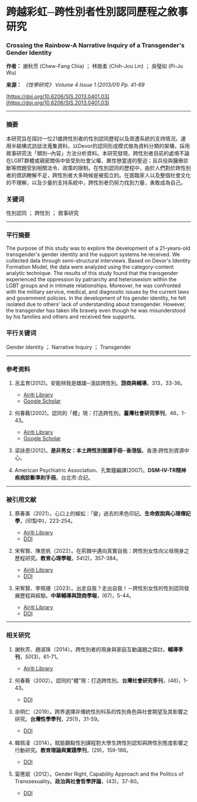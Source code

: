 # 跨越彩虹─跨性別者性別認同歷程之敘事研究

### Crossing the Rainbow-A Narrative Inquiry of a Transgender's Gender Identity

**作者：** 謝秋芳 (Chew-Fang Chia) ； 林致柔 (Chih-Jou Lin) ； 吳璧如 (Pi-Ju Wu)

**来源：** _《性學研究》 Volume 4 Issue 1 (2013/01) Pp. 41-69_

[https://doi.org/10.6206/SIS.2013.0401.03](https://doi.org/10.6206/SIS.2013.0401.03)

---

### 摘要

本研究旨在探討一位21歲跨性別者的性別認同歷程以及周遭系統的支持情況。運用半結構式訪談法蒐集資料，以Devor的認同形成模式做為資料分類的架構，採用敘事研究法「類別─內容」方法分析資料。本研究發現，跨性別者目前的處境不論在LGBT群體或親密關係中皆受到社會父權、異性戀當道的壓迫；且兵役與醫療診斷等問題受到相關法令、政策的限制。在性別認同的歷程中，由於人們對於跨性別者的資訊瞭解不足，跨性別者大多時候是被孤立的。在面臨家人以及整個社會文化的不理解，以及少量的支持系統中，跨性別者仍努力找到力量，勇敢成為自己。

### 关键词

性別認同 ； 跨性別 ； 敘事研究

---

### 平行摘要

The purpose of this study was to explore the development of a 21-years-old transgender's gender identity and the support systems he received. We collected data through semi-structural interviews. Based on Devor's Identity Formation Model, the data were analyzed using the category-content analytic technique. The results of this study found that the transgender experienced the oppression by patriarchy and heterosexism within the LGBT groups and in intimate relationships. Moreover, he was confronted with the military service, medical, and diagnostic issues by the current laws and government policies. In the development of his gender identity, he felt isolated due to others' lack of understanding about transgender. However, the transgender has taken life bravely even though he was misunderstood by his families and others and received few supports.

### 平行关键词

Gender Identity ； Narrative Inquiry ； Transgender

---

### 参考资料

1. 呂孟育(2012)。安能辨我是雌雄─淺談跨性別。**諮商與輔導**。313，33-36。  
   - [Airiti Library](https://www.airitilibrary.com/Article/Detail?DocID=16846478-201201-201203120044-201203120044-33-36)  
   - [Google Scholar](https://scholar.google.com/scholar?q=%e5%91%82%e5%ad%9f%e8%82%b2\(2012\)%e3%80%82%e5%ae%89%e8%83%bd%e8%be%a8%e6%88%91%e6%98%af%e9%9b%8c%e9%9b%84%e2%94%80%e6%b7%ba%e8%ab%87%e8%b7%a8%e6%80%a7%e5%88%a5%e3%80%82%3cB%3e%e8%ab%ae%e5%95%86%e8%88%87%e8%bc%94%e5%b0%8e%3c%2fB%3e%e3%80%82313%ef%bc%8c33-36%e3%80%82)

2. 何春蕤(2002)。認同的「體」現：打造跨性別。**臺灣社會研究季刊**。46，1-43。  
   - [Airiti Library](https://www.airitilibrary.com/Article/Detail?DocID=10219528-200206-x-46-1-43-a)  
   - [Google Scholar](https://scholar.google.com/scholar?q=%e4%bd%95%e6%98%a5%e8%95%a4\(2002\)%e3%80%82%e8%aa%8d%e5%90%8c%e7%9a%84%e3%80%8c%e9%ab%94%e3%80%8d%e7%8f%be%ef%bc%9a%e6%89%93%e9%80%a0%e8%b7%a8%e6%80%a7%e5%88%a5%e3%80%82%3cB%3e%e8%87%ba%e7%81%a3%e7%a4%be%e6%9c%83%e7%a0%94%e7%a9%b6%e5%ad%a3%e5%88%8a%3c%2fB%3e%e3%80%8246%ef%bc%8c1-43%e3%80%82)

3. 梁詠恩(2012)。**是非男女：本土跨性別閱讀手冊─香港版**。香港:跨性別資源中心。

4. American Psychiatric Association、孔繁鐘編譯(2007)。**DSM-IV-TR精神疾病診斷準則手冊**。台北市:合記。

---

### 被引用文献

1. 蔡春美（2021）。心口上的蜈蚣：「變」過去的黑色印記。**生命敘說與心理傳記學**，(印製中)，223-254。  
   - [Airiti Library](https://www.airitilibrary.com/Article/Detail?DocID=P20150618013-N202309290001-00008)  
   - [DOI](https://doi.org/10.6512/lnp.202112\_(8).0008)

2. 宋宥賢、陳思帆（2022）。在荊棘中邁向真實自我：跨性別女性向父母現身之歷程研究。**教育心理學報**，_54_(2)，357-384。  
   - [Airiti Library](https://www.airitilibrary.com/Article/Detail?DocID=10115714-N202301140005-00005)  
   - [DOI](https://doi.org/10.6251%2fBEP.202212_54\(2\).0005)

3. 宋宥賢、李佩珊（2023）。出走自我？走出自我！－跨性別女性的性別認同發展歷程與經驗。**中華輔導與諮商學報**，(67)，5-44。  
   - [Airiti Library](https://www.airitilibrary.com/Article/Detail?DocID=17285186-N202306010007-00002)  
   - [DOI](https://doi.org/10.53106%2f172851862023050067002)

---

### 相关研究

1. 謝秋芳、趙淑珠（2014）。跨性別者的現身與家庭互動議題之探討。**輔導季刊**，_50_(3)，61-71。  
   - [Airiti Library](https://www.airitilibrary.com/Article/Detail?DocID=19966822-201409-201411030020-201411030020-61-71)

2. 何春蕤（2002）。認同的“體”現：打造跨性別。**台灣社會研究季刊**，(46)，1-43。  
   - [DOI](https://doi.org/10.29816/TARQSS.200206.0001)

3. 余明仁（2019）。跨界選擇非傳統性別科系的性別角色與社會期望及其影響之研究。**台灣性學學刊**，_25_(1)，31-59。  
   - [DOI](https://doi.org/10.3966/160857872019052501002)

4. 韓佩凌（2014）。賦能觀點性別課程對大學生跨性別認知與跨性別態度影響之行動研究。**教育理論與實踐學刊**，(29)，159-186。  
   - [DOI](https://doi.org/10.7038/JETP.201406\_(29).0006)

5. 甯應斌（2012）。Gender Right, Capability Approach and the Politics of Transsexuality。**政治與社會哲學評論**，(43)，37-80。  
   - [DOI](https://doi.org/10.6523/168451532012120043002)